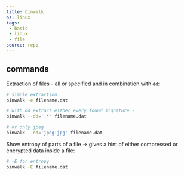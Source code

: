 ```yaml
---
title: binwalk
os: linux
tags:
 - basic
 - linux
 - file
source: repo
---
```


## commands

Extraction of files - all or specified and in combination with `dd`:

```bash
# simple extraction
binwalk -e filename.dat

# with dd extract either every found signature -
binwalk --dd='.*' filename.dat

# or only jpeg
binwalk --dd='jpeg:jpg' filename.dat
```

Show entropy of parts of a file -> gives a hint of either compressed or encrypted data inside a file:

```bash
# -E for entropy
binwalk -E filename.dat
```